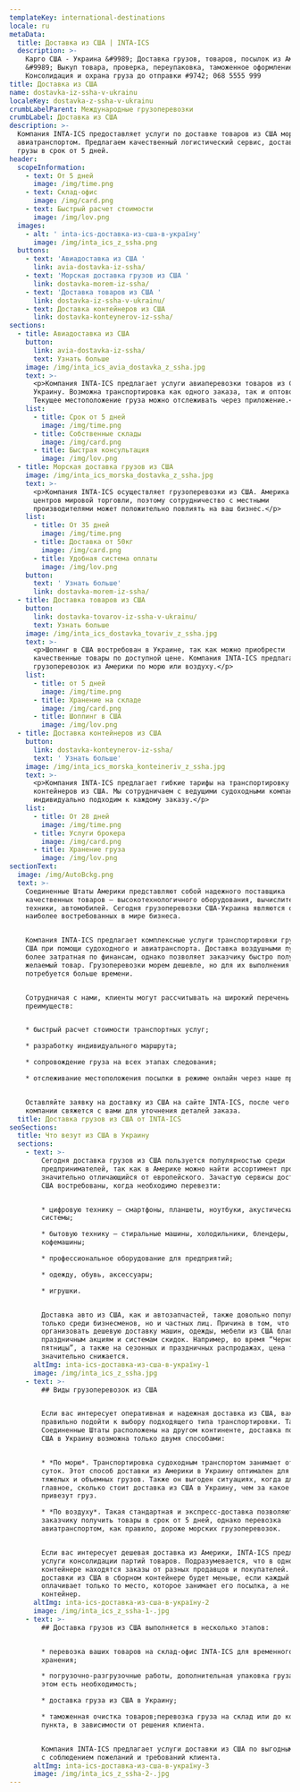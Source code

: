 ```yaml
---
templateKey: international-destinations
locale: ru
metaData:
  title: Доставка из США | INTA-ICS
  description: >-
    Карго США - Украина &#9989; Доставка грузов, товаров, посылок из Америка
    &#9989; Выкуп товара, проверка, переупаковка, таможенное оформление.
    Консолидация и охрана груза до отправки #9742; 068 5555 999
title: Доставка из США
name: dostavka-iz-ssha-v-ukrainu
localeKey: dostavka-z-ssha-v-ukrainu
crumbLabelParent: Международные грузоперевозки
crumbLabel: Доставка из США
description: >-
  Компания INTA-ICS предоставляет услуги по доставке товаров из США морским и
  авиатранспортом. Предлагаем качественный логистический сервис, доставляем
  грузы в срок от 5 дней.
header:
  scopeInformation:
    - text: От 5 дней
      image: /img/time.png
    - text: Склад-офис
      image: /img/card.png
    - text: Быстрый расчет стоимости
      image: /img/lov.png
  images:
    - alt: ' inta-ics-доставка-из-сша-в-україну'
      image: /img/inta_ics_z_ssha.png
  buttons:
    - text: 'Авиадоставка из США '
      link: avia-dostavka-iz-ssha/
    - text: 'Морская доставка грузов из США '
      link: dostavka-morem-iz-ssha/
    - text: 'Доставка товаров из США '
      link: dostavka-iz-ssha-v-ukrainu/
    - text: Доставка контейнеров из США
      link: dostavka-konteynerov-iz-ssha/
sections:
  - title: Авиадоставка из США
    button:
      link: avia-dostavka-iz-ssha/
      text: Узнать больше
    image: /img/inta_ics_avia_dostavka_z_ssha.jpg
    text: >-
      <p>Компания INTA-ICS предлагает услуги авиаперевозки товаров из США в
      Украину. Возможна транспортировка как одного заказа, так и оптовой партии.
      Текущее местоположение груза можно отслеживать через приложение.</p>
    list:
      - title: Срок от 5 дней
        image: /img/time.png
      - title: Собственные склады
        image: /img/card.png
      - title: Быстрая консультация
        image: /img/lov.png
  - title: Морская доставка грузов из США
    image: /img/inta_ics_morska_dostavka_z_ssha.jpg
    text: >-
      <p>Компания INTA-ICS осуществляет грузоперевозки из США. Америка — один из
      центров мировой торговли, поэтому сотрудничество с местными
      производителями может положительно повлиять на ваш бизнес.</p>
    list:
      - title: От 35 дней
        image: /img/time.png
      - title: Доставка от 50кг
        image: /img/card.png
      - title: Удобная система оплаты
        image: /img/lov.png
    button:
      text: ' Узнать больше'
      link: dostavka-morem-iz-ssha/
  - title: Доставка товаров из США
    button:
      link: dostavka-tovarov-iz-ssha-v-ukrainu/
      text: Узнать больше
    image: /img/inta_ics_dostavka_tovariv_z_ssha.jpg
    text: >-
      <p>Шопинг в США востребован в Украине, так как можно приобрести
      качественные товары по доступной цене. Компания INTA-ICS предлагает услуги
      грузоперевозок из Америки по морю или воздуху.</p>
    list:
      - title: от 5 дней
        image: /img/time.png
      - title: Хранение на складе
        image: /img/card.png
      - title: Шоппинг в США
        image: /img/lov.png
  - title: Доставка контейнеров из США
    button:
      link: dostavka-konteynerov-iz-ssha/
      text: ' Узнать больше'
    image: /img/inta_ics_morska_konteineriv_z_ssha.jpg
    text: >-
      <p>Компания INTA-ICS предлагает гибкие тарифы на транспортировку
      контейнеров из США. Мы сотрудничаем с ведущими судоходными компаниями и
      индивидуально подходим к каждому заказу.</p>
    list:
      - title: От 28 дней
        image: /img/time.png
      - title: Услуги брокера
        image: /img/card.png
      - title: Хранение груза
        image: /img/lov.png
sectionText:
  image: /img/AutoBckg.png
  text: >-
    Соединенные Штаты Америки представляют собой надежного поставщика
    качественных товаров — высокотехнологичного оборудования, вычислительной
    техники, автомобилей. Сегодня грузоперевозки США-Украина являются одними из
    наиболее востребованных в мире бизнеса.


    Компания INTA-ICS предлагает комплексные услуги транспортировки грузов из
    США при помощи судоходного и авиатранспорта. Доставка воздушными путями
    более затратная по финансам, однако позволяет заказчику быстро получить
    желаемый товар. Грузоперевозки морем дешевле, но для их выполнения
    потребуется больше времени.


    Сотрудничая с нами, клиенты могут рассчитывать на широкий перечень
    преимуществ:


    * быстрый расчет стоимости транспортных услуг;

    * разработку индивидуального маршрута;

    * сопровождение груза на всех этапах следования;

    * отслеживание местоположения посылки в режиме онлайн через наше приложение.


    Оставляйте заявку на доставку из США на сайте INTA-ICS, после чего менеджер
    компании свяжется с вами для уточнения деталей заказа.
  title: Доставка грузов из США от INTA-ICS
seoSections:
  title: Что везут из США в Украину
  sections:
    - text: >-
        Сегодня доставка грузов из США пользуется популярностью среди
        предпринимателей, так как в Америке можно найти ассортимент продукции,
        значительно отличающийся от европейского. Зачастую сервисы доставки из
        США востребованы, когда необходимо перевезти:


        * цифровую технику — смартфоны, планшеты, ноутбуки, акустические
        системы;

        * бытовую технику — стиральные машины, холодильники, блендеры,
        кофемашины;

        * профессиональное оборудование для предприятий;

        * одежду, обувь, аксессуары;

        * игрушки.


        Доставка авто из США, как и автозапчастей, также довольно популярна не
        только среди бизнесменов, но и частных лиц. Причина в том, что можно
        организовать дешевую доставку машин, одежды, мебели из США благодаря
        праздничным акциям и системам скидок. Например, во время “Черной
        пятницы”, а также на сезонных и праздничных распродажах, цена товаров
        значительно снижается.
      altImg: inta-ics-доставка-из-сша-в-україну-1
      image: /img/inta_ics_z_ssha.jpg
    - text: >-
        ## Виды грузоперевозок из США


        Если вас интересует оперативная и надежная доставка из США, важно
        правильно подойти к выбору подходящего типа транспортировки. Так как
        Соединенные Штаты расположены на другом континенте, доставка посылок из
        США в Украину возможна только двумя способами:


        * *По морю*. Транспортировка судоходным транспортом занимает от 35
        суток. Этот способ доставки из Америки в Украину оптимален для перевозки
        тяжелых и объемных грузов. Также он выгоден ситуациях, когда для вас
        главное, сколько стоит доставка из США в Украину, чем за какое время
        привезут груз.

        * *По воздуху*. Такая стандартная и экспресс-доставка позволяют
        заказчику получить товары в срок от 5 дней, однако перевозка
        авиатранспортом, как правило, дороже морских грузоперевозок.


        Если вас интересует дешевая доставка из Америки, INTA-ICS предлагает
        услуги консолидации партий товаров. Подразумевается, что в одном
        контейнере находятся заказы от разных продавцов и покупателей. Цена
        доставки из США в сборном контейнере будет меньше, если каждый клиент
        оплачивает только то место, которое занимает его посылка, а не весь
        контейнер.
      altImg: inta-ics-доставка-из-сша-в-україну-2
      image: /img/inta_ics_z_ssha-1-.jpg
    - text: >-
        ## Доставка грузов из США выполняется в несколько этапов:


        * перевозка ваших товаров на склад-офис INTA-ICS для временного
        хранения;

        * погрузочно-разгрузочные работы, дополнительная упаковка груза, если в
        этом есть необходимость;

        * доставка груза из США в Украину;

        * таможенная очистка товаров;перевозка груза на склад или до конечного
        пункта, в зависимости от решения клиента.


        Компания INTA-ICS предлагает услуги доставки из США по выгодным тарифам,
        с соблюдением пожеланий и требований клиента.
      altImg: inta-ics-доставка-из-сша-в-україну-3
      image: /img/inta_ics_z_ssha-2-.jpg
---
```

